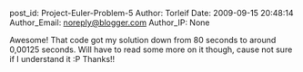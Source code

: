 post_id: Project-Euler-Problem-5
Author: Torleif
Date: 2009-09-15 20:48:14
Author_Email: noreply@blogger.com
Author_IP: None

Awesome! That code got my solution down from 80 seconds to around 0,00125 seconds. Will have to read some more on it though, cause not sure if I understand it :P Thanks!!
